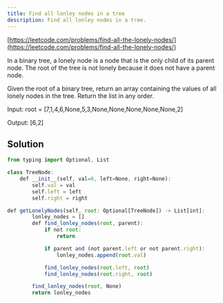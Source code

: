 ```yaml
---
title: Find all lonley nodes in a tree
description: Find all lonley nodes in a tree.
---
```


[https://leetcode.com/problems/find-all-the-lonely-nodes/](https://leetcode.com/problems/find-all-the-lonely-nodes/)

In a binary tree, a lonely node is a node that is the only child of its parent node. The root of the tree is not lonely because it does not have a parent node.

Given the root of a binary tree, return an array containing the values of all lonely nodes in the tree. Return the list in any order.

Input: root = [7,1,4,6,None,5,3,None,None,None,None,None,2]

Output: [6,2]

## Solution

```js
from typing import Optional, List

class TreeNode:
    def __init__(self, val=0, left=None, right=None):
        self.val = val
        self.left = left
        self.right = right

def getLonelyNodes(self, root: Optional[TreeNode]) -> List[int]:
        lonley_nodes = []
        def find_lonley_nodes(root, parent):
            if not root:
                return

            if parent and (not parent.left or not parent.right):
                lonley_nodes.append(root.val)

            find_lonley_nodes(root.left, root)
            find_lonley_nodes(root.right, root)

        find_lonley_nodes(root, None)
        return lonley_nodes

```
